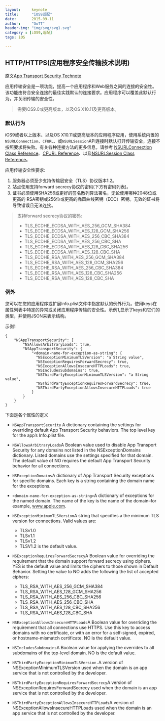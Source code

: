 ```yaml
---
layout:     keynote
title:      "iOS9适配"
date:       2015-09-11
author:     "GoTT"
header-img: "img/svg/svg1.svg"
category : [iOS9,适配]
tags: iOS

---
```

## HTTP/HTTPS(应用程序安全传输技术说明)

原文[App Transport Security Technote](https://developer.apple.com/library/prerelease/ios/technotes/App-Transport-Security-Technote/index.html#//apple_ref/doc/uid/TP40016240)

应用传输安全是一项功能，提高一个应用程序和Web服务之间的连接的安全性。该功能由符合安全连接的最佳实践默认的连接要求。应用程序可以覆盖此默认行为，并关闭传输的安全性。

>需要iOS9.0或更高版本，以及OS X10.11及更高版本。

### 默认行为

iOS9或者以上版本、以及OS X10.11或更高版本的应用程序应用，使用系统内置的`NSURLConnection`、`CFURL`、或`NSURLSession`API连接时默认打开传输安全，连接不按照要求将失败。有关各种连接方法的更多信息，请参考
[NSURLConnection Class Reference](https://developer.apple.com/library/prerelease/ios/documentation/Cocoa/Reference/Foundation/Classes/NSURLConnection_Class/index.html#//apple_ref/doc/uid/TP40003755)、[CFURL Reference](https://developer.apple.com/library/prerelease/ios/documentation/CoreFoundation/Reference/CFURLRef/index.html#//apple_ref/doc/uid/20001206)、以及[NSURLSession Class Reference](https://developer.apple.com/library/prerelease/ios/documentation/Foundation/Reference/NSURLSession_class/index.html#//apple_ref/doc/uid/TP40013435)。

应用传输安全性要求:

1. 服务器必须至少支持传输层安全（TLS）协议版本1.2。
2. 站点使用支持forward secrecy协议的密码(下方有密码列表)。
3. 证书必须使用SHA256或更好的签名散列算法署名，无论使用哪种2048位或更高的
RSA密钥或256位或更高的椭圆曲线密钥（ECC）密钥。无效的证书将导致错误且无法连接。

>支持forward secrecy协议的密码:
>
>* TLS_ECDHE_ECDSA_WITH_AES_256_GCM_SHA384
>* TLS_ECDHE_ECDSA_WITH_AES_128_GCM_SHA256
>* TLS_ECDHE_ECDSA_WITH_AES_256_CBC_SHA384
>* TLS_ECDHE_ECDSA_WITH_AES_256_CBC_SHA
>* TLS_ECDHE_ECDSA_WITH_AES_128_CBC_SHA256
>* TLS_ECDHE_ECDSA_WITH_AES_128_CBC_SHA
>* TLS_ECDHE_RSA_WITH_AES_256_GCM_SHA384
>* TLS_ECDHE_RSA_WITH_AES_128_GCM_SHA256
>* TLS_ECDHE_RSA_WITH_AES_256_CBC_SHA384
>* TLS_ECDHE_RSA_WITH_AES_128_CBC_SHA256
>* TLS_ECDHE_RSA_WITH_AES_128_CBC_SHA

### 例外
您可以在您的应用程序或扩展Info.plist文件中指定默认的例外行为。使用keys在属性列表中特定的异常或关闭应用程序传输的安全性。示例1,显示了keys和它们的类型，并使用JSON来表示结构。

示例1

```
{
    "NSAppTransportSecurity": {
        "NSAllowsArbitraryLoads": true,
        "NSAppTransportSecurity": {
            "<domain-name-for-exception-as-string": {
              "NSExceptionMinimumTLSVersion": "a String value",
              "NSExceptionRequiresForwardSecrecy": true,
              "NSExceptionAllowsInsecureHTTPLoads": true,
              "NSIncludesSubdomains": true,
              "NSThirdPartyExceptionMinimumTLSVersion": "a String value",
              "NSThirdPartyExceptionRequiresForwardSecrecy": true,
              "NSThirdPartyExceptionAllowsInsecureHTTPLoads": true
            }
        }
    }
}
```


下面是各个属性的定义

* `NSAppTransportSecurity` A dictionary containing the settings for overriding default App Transport Security behaviors. The top level key for the app’s Info.plist file.

* `NSAllowsArbitraryLoads`A Boolean value used to disable App Transport Security for any domains not listed in the NSExceptionDomains dictionary. Listed domains use the settings specified for that domain.
The default value of NO requires the default App Transport Security behavior for all connections.

* `NSExceptionDomains`A dictionary of App Transport Security exceptions for specific domains. Each key is a string containing the domain name for the exceptions.

* `<domain-name-for-exception-as-string>`A dictionary of exceptions for the named domain. The name of the key is the name of the domain–for example, www.apple.com.

* `NSExceptionMinimumTLSVersion`A string that specifies a the minimum TLS version for connections. Valid values are:
  * TLSv1.0
  * TLSv1.1
  * TLSv1.2
  * TLSV1.2 is the default value.

* `NSExceptionRequiresForwardSecrecy`A Boolean value for overriding the requirement that the domain support forward secrecy using ciphers.
YES is the default value and limits the ciphers to those shown in Default Behavior.
Setting the value to NO adds the following the list of accepted ciphers:
  * TLS_RSA_WITH_AES_256_GCM_SHA384
  * TLS_RSA_WITH_AES_128_GCM_SHA256
  * TLS_RSA_WITH_AES_256_CBC_SHA256
  * TLS_RSA_WITH_AES_256_CBC_SHA
  * TLS_RSA_WITH_AES_128_CBC_SHA256
  * TLS_RSA_WITH_AES_128_CBC_SHA

* `NSExceptionAllowsInsecureHTTPLoads`A Boolean value for overriding the requirement that all connections use HTTPS. Use this key to access domains with no certificate, or with an error for a self-signed, expired, or hostname-mismatch certificate.
NO is the default value.

* `NSIncludesSubdomains`A Boolean value for applying the overrides to all subdomains of the top-level domain.
NO is the default value.

* `NSThirdPartyExceptionMinimumTLSVersion.`A version of NSExceptionMinimumTLSVersion used when the domain is an app service that is not controlled by the developer.

* `NSThirdPartyExceptionRequiresForwardSecrecy`A version of NSExceptionRequiresForwardSecrecy used when the domain is an app service that is not controlled by the developer.

* `NSThirdPartyExceptionAllowsInsecureHTTPLoads`A version of NSExceptionAllowsInsecureHTTPLoads used when the domain is an app service that is not controlled by the developer.
